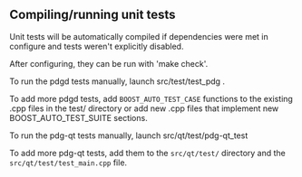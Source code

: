 Compiling/running unit tests
------------------------------------

Unit tests will be automatically compiled if dependencies were met in configure
and tests weren't explicitly disabled.

After configuring, they can be run with 'make check'.

To run the pdgd tests manually, launch src/test/test_pdg .

To add more pdgd tests, add `BOOST_AUTO_TEST_CASE` functions to the existing
.cpp files in the test/ directory or add new .cpp files that
implement new BOOST_AUTO_TEST_SUITE sections.

To run the pdg-qt tests manually, launch src/qt/test/pdg-qt_test

To add more pdg-qt tests, add them to the `src/qt/test/` directory and
the `src/qt/test/test_main.cpp` file.
